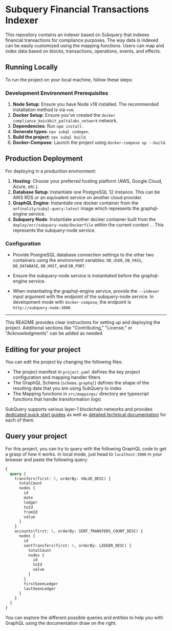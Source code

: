 # Subquery Financial Transactions Indexer

This repository contains an indexer based on Subquery that indexes financial transactions for compliance purposes. The way data is indexed can be easily customized using the mapping functions. Users can map and index data based on blocks, transactions, operations, events, and effects.

## Running Locally

To run the project on your local machine, follow these steps:

### Development Environment Prerequisites

1. **Node Setup**: Ensure you have Node v18 installed. The recommended installation method is via `nvm`.
2. **Docker Setup**: Ensure you've created the `docker compliance_kwickbit_paltalabs_network` network.
3. **Dependencies**: Run `npm install`.
4. **Generate types**: `npx subql codegen`.
5. **Build the project**: `npx subql build`.
6. **Docker-Compose**: Launch the project using `docker-compose up --build`.

## Production Deployment

For deploying in a production environment:

1. **Hosting**: Choose your preferred hosting platform (AWS, Google Cloud, Azure, etc.).
2. **Database Setup**: Instantiate one PostgreSQL 12 instance. This can be AWS RDS or an equivalent service on another cloud provider.
3. **GraphQL Engine**: Instantiate one docker container from the `onfinality/subql-query:latest` image which represents the graphql-engine service.
4. **Subquery Node**: Instantiate another docker container built from the `deploy/ecr/subquery-node/Dockerfile` within the current context `.`. This represents the subquery-node service.

### Configuration

- Provide PostgreSQL database connection settings to the other two containers using the environment variables: `DB_USER`, `DB_PASS`, `DB_DATABASE`, `DB_HOST`, and `DB_PORT`.

- Ensure the subquery-node service is instantiated before the graphql-engine service.

- When instantiating the graphql-engine service, provide the `--indexer` input argument with the endpoint of the subquery-node service. In development mode with `docker-compose`, the endpoint is `http://subquery-node:3000`.

---

This README provides clear instructions for setting up and deploying the project. Additional sections like "Contributing," "License," or "Acknowledgments" can be added as needed.


## Editing for your project

You can edit the project by changing the following files:

- The project manifest in `project.yaml` defines the key project configuration and mapping handler filters
- The GraphQL Schema (`schema.graphql`) defines the shape of the resulting data that you are using SubQuery to index
- The Mapping functions in `src/mappings/` directory are typescript functions that handle transformation logic

SubQuery supports various layer-1 blockchain networks and provides [dedicated quick start guides](https://academy.subquery.network/quickstart/quickstart.html) as well as [detailed technical documentation](https://academy.subquery.network/build/introduction.html) for each of them.


## Query your project

For this project, you can try to query with the following GraphQL code to get a grasp of how it works.
In local mode, just head to `localhost:3000` in your browser and paste the following query:

```graphql
{
  query {
    transfers(first: 5, orderBy: VALUE_DESC) {
      totalCount
      nodes {
        id
        date
        ledger
        toId
        fromId
        value
      }
    }
    accounts(first: 5, orderBy: SENT_TRANSFERS_COUNT_DESC) {
      nodes {
        id
        sentTransfers(first: 5, orderBy: LEDGER_DESC) {
          totalCount
          nodes {
            id
            toId
            value
          }
        }
        firstSeenLedger
        lastSeenLedger
      }
    }
  }
}
```

You can explore the different possible queries and entities to help you with GraphQL using the documentation draw on the right.

